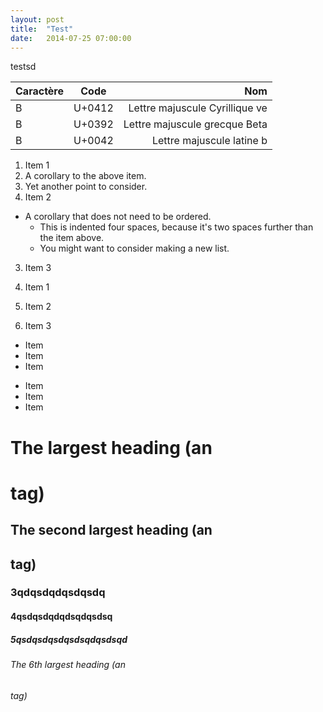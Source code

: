 ```yaml
---
layout: post
title:  "Test"
date:   2014-07-25 07:00:00
---
```



testsd

| Caractère   |   Code     |                             Nom |
|:------------|:----------:|--------------------------------:|
| В           |  U+0412    |  Lettre majuscule Cyrillique ve |
| Β           |  U+0392    |   Lettre majuscule grecque Beta |
| B           |  U+0042    |       Lettre majuscule latine b |


1. Item 1
  1. A corollary to the above item.
  2. Yet another point to consider.
2. Item 2
  * A corollary that does not need to be ordered.
    * This is indented four spaces, because it's two spaces further than the item above.
    * You might want to consider making a new list.
3. Item 3



1. Item 1
2. Item 2
3. Item 3


* Item
* Item
* Item

- Item
- Item
- Item



# The largest heading (an <h1> tag)

## The second largest heading (an <h2> tag)

### 3qdqsdqdqsdqsdq


#### 4qsdqsdqdqdsqdqsdsq

##### 5qsdqsdqsdqsdsqdqsdsqd

###### The 6th largest heading (an <h6> tag)

